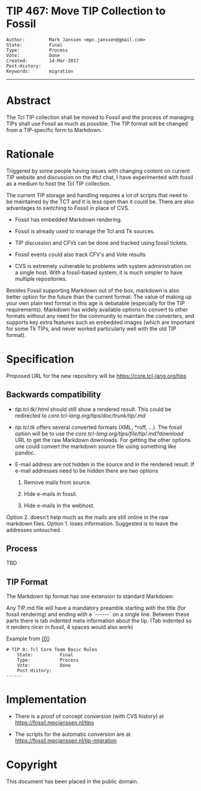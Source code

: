 # TIP 467: Move TIP Collection to Fossil
	Author:         Mark Janssen <mpc.janssen@gmail.com>
	State:          Final
	Type:           Process
	Vote:           Done
	Created:        14-Mar-2017
	Post-History:   
	Keywords:       migration
-----

# Abstract

The Tcl TIP collection shall be moved to Fossil and the process of managing
TIPs shall use Fossil as much as possible. The TIP format will be changed from
a TIP-specific form to Markdown.

# Rationale

Triggered by some people having issues with changing content on current TIP
website and discussion on the \#tcl chat, I have experimented with fossil as a
medium to host the Tcl TIP collection.

The current TIP storage and handling requires a lot of scripts that need to be
maintained by the TCT and it is less open than it could be.
There are also advantages to switching to Fossil in place of CVS.

 * Fossil has embedded Markdown rendering.

 * Fossil is already used to manage the Tcl and Tk sources.

 * TIP discussion and CFVs can be done and tracked using fossil tickets.

 * Fossil events could also track CFV's and Vote results

 * CVS is extremely vulnerable to problems with system administration on a
   single host. With a fossil-based system, it is much simpler to have
   multiple repositories.

Besides Fossil supporting Markdown out of the box, markdown is also better
option for the future than the current format. The value of making up
your own plain text format in this age is debatable \(especially for the TIP
requirements\). Markdown has widely available options to convert to other
formats without any need for the community to maintain the converters, and
supports key extra features such as embedded images \(which are important for
some Tk TIPs, and never worked particularly well with the old TIP format\).

# Specification

Proposed URL for the new repository will be <https://core.tcl-lang.org/tips>

## Backwards compatibility

 * _tip.tcl.tk/<NUM>.html_ should still show a rendered result. This could be redirected to _core.tcl-lang.org/tips/doc/trunk/tip/<NUM>.md_

 * _tip.tcl.tk_ offers several converted formats \(XML, \*roff, ...\). The fossil option will be to use the _core.tcl-lang.org/tips/file/tip/<NUM>.md?download_ URL to get the raw Markdown downloads. For getting the other options one could convert the markdown source file using something like pandoc.

 * E-mail address are not hidden in the source and in the rendered result.  If e-mail addresses need to be hidden there are two options

    1. Remove mails from source.

    2. Hide e-mails in fossil.

    3. Hide e-mails in the webhost.

  Option 2. doesn't help much as the mails are still online in the raw markdown files. Option 1. loses information. Suggested is to leave the addresses untouched. 

## Process

TBD

## TIP Format

The Markdown tip format has one extension to standard Markdown:

Any TIP.md file will have a mandatory preamble starting with the title \(for
fossil rendering\) and ending with a \`------\` on a single line. Between these
parts there is tab indented meta information about the tip. \(Tab indented so
it renders nicer in fossil, 4 spaces would also work\)

Example from [[0]](0.md):

	# TIP 0: Tcl Core Team Basic Rules
	    State:          Final
	    Type:           Process
	    Vote:           Done
	    Post-History:
	------

# Implementation

 * There is a proof of concept conversion \(with CVS history\) at
   <https://fossil.mpcjanssen.nl/tips>

 * The scripts for the automatic conversion are at
   <https://fossil.mpcjanssen.nl/tip-migration>

# Copyright

This document has been placed in the public domain.

